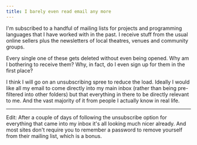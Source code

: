 ```yaml
---
title: I barely even read email any more
---
```

I'm subscribed to a handful of mailing lists for projects and programming
languages that I have worked with in the past. I receive stuff from the
usual online sellers plus the newsletters of local theatres, venues and
community groups.

Every single one of these gets deleted without even being opened. Why am I
bothering to receive them? Why, in fact, do I even sign up for them in the
first place?

I think I will go on an unsubscribing spree to reduce the load. Ideally I
would like all my email to come directly into my main inbox (rather than
being pre-filtered into other folders) but that everything in there to be
directly relevant to me. And the vast majority of it from people I
actually know in real life.

---

Edit: After a couple of days of following the unsubscribe option for
everything that came into my inbox it's all looking much nicer already.
And most sites don't require you to remember a password to remove yourself
from their mailing list, which is a bonus.
